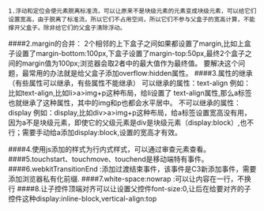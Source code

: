 #### 	
	1.浮动和定位会使元素脱离标准流，可以让原来不是块级元素的元素变成块级元素，可以给它们设置宽高，由于脱离了标准流，所以它们不占用空间，所以它们不参与父盒子的宽高计算，不能撑开父盒子。除非给它们的父盒子清除浮动。
####2.margin的合并： 
	2个相邻的上下盒子之间如果都设置了margin,比如上盒子设置了margin-bottom:100px,下盒子设置了margin-top:50px,最终2个盒子之间的margin值为100px;浏览器会取2者中的最大值作为最终值。
	要解决这个问题，最常用的办法就是给父盒子添加overflow:hidden属性。 
####3.属性的继承（有些属性可以继承，有些属性不能继承）
	可以继承的属性：text-align
	例如：比如text-align,比如li>a>img+p这种布局，给li设置了 
		 text-align属性,那么a标签也就继承了这种属性，其中的img和p也都会水平居中。 
	不可以继承的属性：display 
	例如：display,比如div>a>img+p这种布局，给a标签设置宽高没有用，因为a不是块级元素，即使它的父级元素是div是块级元素（display:block）,也不行；需要手动给a添加display:block,设置的宽高才有效。 

####4.使用js添加的样式为行内式样式，可以通过审查元素查看。
####5.touchstart、touchmove、touchend是移动端特有事件。
####6.webkitTransitionEnd :添加过渡结束事件，该事件是C3新添加事件，需要添加浏览器私有化前缀.
####7.white-space:nowrap :可以让内容在一行，不换行
####8.让子控件顶端对齐可以让设置父控件font-size:0,让后在给要对齐的子控件这种display:inline-block,vertical-align:top